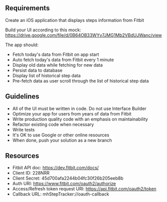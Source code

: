 
## Requirements
Create an iOS application that displays steps information from Fitbit  

Build your UI according to this mock: https://drive.google.com/file/d/0B64OB33WYv7JMG1Mb2VBdUJWanc/view

The app should:
* Fetch today's data from Fitbit on app start
* Auto fetch today's data from Fitbit every 1 minute
* Display old data while fetching for new data
* Persist data to database
* Display list of historical step data
* Pre-fetch data as user scroll through the list of historical step data

## Guidelines
* All of the UI must be written in code. Do not use Interface Builder
* Optimize your app for users from years of data from Fitbit
* Write production quality code with an emphasis on maintainability
* Refactor existing code when necessary
* Write tests  
* It's OK to use Google or other online resources
* When done, push your solution as a new branch

## Resources
* Fitbit API doc: https://dev.fitbit.com/docs/
* Client ID: 228NRR
* Client Secret: 45d700afa2244b04fc30f26b205eeb8b
* Auth URI: https://www.fitbit.com/oauth2/authorize
* Access/Refresh token request URI: https://api.fitbit.com/oauth2/token
* Callback URL: mhStepTracker://oauth-callback
